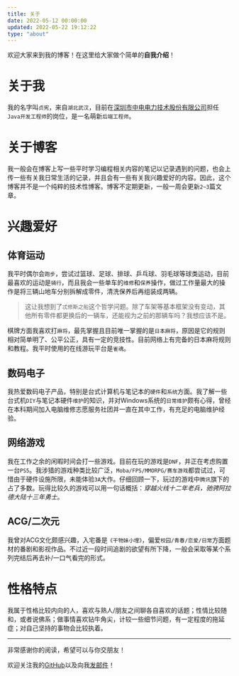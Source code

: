 ```yaml
---
title: 关于
date: 2022-05-12 00:00:00
updated: 2022-05-22 19:12:22
type: "about"
---
```


欢迎大家来到我的博客！在这里给大家做个简单的**自我介绍**！

# 关于我
我的名字叫`贞宪`，来自`湖北武汉`，目前在[深圳市中电电力技术股份有限公司](https://www.cet-electric.com/)担任`Java开发工程师`的岗位，是一名萌新`后端工程师`。

# 关于博客
我一般会在博客上写一些平时学习编程相关内容的笔记以记录遇到的问题，也会上传一些有关我日常生活的记录，并且会有一些有关我兴趣爱好的内容。因此，这个博客并不是一个纯粹的技术性博客。博客不定期更新，一般一周会更新`2~3`篇文章。

# 兴趣爱好

## 体育运动
我平时偶尔会`跑步`，尝试过篮球、足球、排球、乒乓球、羽毛球等球类运动，目前最喜欢的运动是`骑行`，而且我会一些单车的`维修`和`保养`操作，做过工作量最大的操作是将三辆山地车分别拆解成零件，清洗保养后再组装成两辆。
> 这让我想到了`忒修斯之船`这个哲学问题。除了车架等基本框架没有变动，其他所有零件都更换后的一辆车，还能视为之前的那辆车吗？我想应该不是。

棋牌方面我喜欢打`麻将`，最先掌握且目前唯一掌握的是`日本麻将`，原因是它的规则相对简单明了、公平公正，具有一定的竞技性。目前网络上有完备的日本麻将规则和教程。我平时使用的在线游玩平台是`雀魂`。

## 数码电子
我热爱数码电子产品，特别是台式计算机与笔记本的`硬件`和`系统`方面。我了解一些台式机`DIY`与笔记本硬件`维护`的知识，并对Windows系统的`日常维护`颇有心得，曾经在本科期间加入电脑维修志愿服务社团并一直在其中工作，有充足的电脑维护经验。

## 网络游戏
我在工作之余的闲暇时间会打一些游戏。目前在玩的游戏是`DNF`，并正在考虑购置一台`PS5`。我涉猎的游戏种类比较广泛，`Moba/FPS/MMORPG/赛车游戏`都尝试过，可惜由于硬件设施所限，未能体验`3A`大作。仔细回顾一下，玩过的游戏中`腾讯`旗下的占了多数。玩得比较久的游戏可以用一句话概括：*穿越火线十二年老兵，驰骋阿拉德大陆十三年勇士*。

## ACG/二次元
我曾对ACG文化颇感兴趣，入宅番是`《干物妹小埋》`，偏爱`校园/青春/恋爱/日常`方面题材的番剧和影视作品。不过近一段时间追剧的欲望有所下降，一般会采取等某个系列完结后再去补/一口气看完的形式。

# 性格特点
我属于性格比较内向的人，喜欢与熟人/朋友之间聊各自喜欢的话题；性情比较随和，或者说佛系；做事情喜欢钻牛角尖，计较一些细节问题，有一定程度的拖延症；对自己坚持的事物会比较执着。

---
非常感谢你的阅读，希望可以与你交朋友！

欢迎关注我的[GitHub](https://github.com/Xe-Persistent)以及向我[发邮件](mailto:474663082@qq.com)！